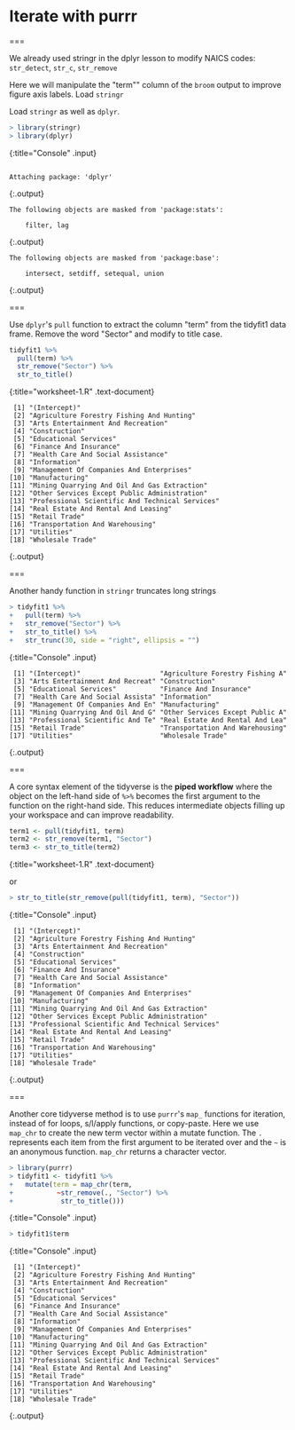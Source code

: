 ---
---

# Iterate with purrr

===

We already used stringr in the dplyr lesson to modify NAICS codes: `str_detect`, `str_c`, `str_remove`

Here we will manipulate the "term"" column of the `broom` output to improve figure axis labels. Load `stringr`

Load `stringr` as well as `dplyr`.



~~~r
> library(stringr)
> library(dplyr)
~~~
{:title="Console" .input}


~~~

Attaching package: 'dplyr'
~~~
{:.output}


~~~
The following objects are masked from 'package:stats':

    filter, lag
~~~
{:.output}


~~~
The following objects are masked from 'package:base':

    intersect, setdiff, setequal, union
~~~
{:.output}


===

Use `dplyr`'s `pull` function to extract the column "term" from the tidyfit1 data frame. 
Remove the word "Sector" and modify to title case.



~~~r
tidyfit1 %>%
  pull(term) %>%
  str_remove("Sector") %>%
  str_to_title()
~~~
{:title="worksheet-1.R" .text-document}


~~~
 [1] "(Intercept)"                                   
 [2] "Agriculture Forestry Fishing And Hunting"      
 [3] "Arts Entertainment And Recreation"             
 [4] "Construction"                                  
 [5] "Educational Services"                          
 [6] "Finance And Insurance"                         
 [7] "Health Care And Social Assistance"             
 [8] "Information"                                   
 [9] "Management Of Companies And Enterprises"       
[10] "Manufacturing"                                 
[11] "Mining Quarrying And Oil And Gas Extraction"   
[12] "Other Services Except Public Administration"   
[13] "Professional Scientific And Technical Services"
[14] "Real Estate And Rental And Leasing"            
[15] "Retail Trade"                                  
[16] "Transportation And Warehousing"                
[17] "Utilities"                                     
[18] "Wholesale Trade"                               
~~~
{:.output}


===

Another handy function in `stringr` truncates long strings



~~~r
> tidyfit1 %>%
+   pull(term) %>%
+   str_remove("Sector") %>%
+   str_to_title() %>%
+   str_trunc(30, side = "right", ellipsis = "")
~~~
{:title="Console" .input}


~~~
 [1] "(Intercept)"                    "Agriculture Forestry Fishing A"
 [3] "Arts Entertainment And Recreat" "Construction"                  
 [5] "Educational Services"           "Finance And Insurance"         
 [7] "Health Care And Social Assista" "Information"                   
 [9] "Management Of Companies And En" "Manufacturing"                 
[11] "Mining Quarrying And Oil And G" "Other Services Except Public A"
[13] "Professional Scientific And Te" "Real Estate And Rental And Lea"
[15] "Retail Trade"                   "Transportation And Warehousing"
[17] "Utilities"                      "Wholesale Trade"               
~~~
{:.output}


===

A core syntax element of the tidyverse is the **piped workflow** where the object on the left-hand side of `%>%` becomes the first argument to the function on the right-hand side. This reduces intermediate objects filling up your workspace and can improve readability. 



~~~r
term1 <- pull(tidyfit1, term)
term2 <- str_remove(term1, "Sector")
term3 <- str_to_title(term2)
~~~
{:title="worksheet-1.R" .text-document}


or 



~~~r
> str_to_title(str_remove(pull(tidyfit1, term), "Sector"))
~~~
{:title="Console" .input}


~~~
 [1] "(Intercept)"                                   
 [2] "Agriculture Forestry Fishing And Hunting"      
 [3] "Arts Entertainment And Recreation"             
 [4] "Construction"                                  
 [5] "Educational Services"                          
 [6] "Finance And Insurance"                         
 [7] "Health Care And Social Assistance"             
 [8] "Information"                                   
 [9] "Management Of Companies And Enterprises"       
[10] "Manufacturing"                                 
[11] "Mining Quarrying And Oil And Gas Extraction"   
[12] "Other Services Except Public Administration"   
[13] "Professional Scientific And Technical Services"
[14] "Real Estate And Rental And Leasing"            
[15] "Retail Trade"                                  
[16] "Transportation And Warehousing"                
[17] "Utilities"                                     
[18] "Wholesale Trade"                               
~~~
{:.output}


===

Another core tidyverse method is to use `purrr`'s `map_` functions for iteration, instead of for loops, s/l/apply functions, or copy-paste. Here we use `map_chr` to create the new term vector within a mutate function. The `.` represents each item from the first argument to be iterated over and the `~` is an anonymous function. `map_chr` returns a character vector. 



~~~r
> library(purrr)
> tidyfit1 <- tidyfit1 %>%
+   mutate(term = map_chr(term, 
+           ~str_remove(., "Sector") %>% 
+            str_to_title())) 
~~~
{:title="Console" .input}




~~~r
> tidyfit1$term
~~~
{:title="Console" .input}


~~~
 [1] "(Intercept)"                                   
 [2] "Agriculture Forestry Fishing And Hunting"      
 [3] "Arts Entertainment And Recreation"             
 [4] "Construction"                                  
 [5] "Educational Services"                          
 [6] "Finance And Insurance"                         
 [7] "Health Care And Social Assistance"             
 [8] "Information"                                   
 [9] "Management Of Companies And Enterprises"       
[10] "Manufacturing"                                 
[11] "Mining Quarrying And Oil And Gas Extraction"   
[12] "Other Services Except Public Administration"   
[13] "Professional Scientific And Technical Services"
[14] "Real Estate And Rental And Leasing"            
[15] "Retail Trade"                                  
[16] "Transportation And Warehousing"                
[17] "Utilities"                                     
[18] "Wholesale Trade"                               
~~~
{:.output}


